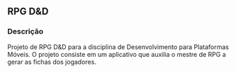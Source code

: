 ## RPG D&D

### Descrição
Projeto de RPG D&D para a disciplina de Desenvolvimento para Plataformas Móveis. 
O projeto consiste em um aplicativo que auxilia o mestre de RPG a gerar as fichas dos jogadores.